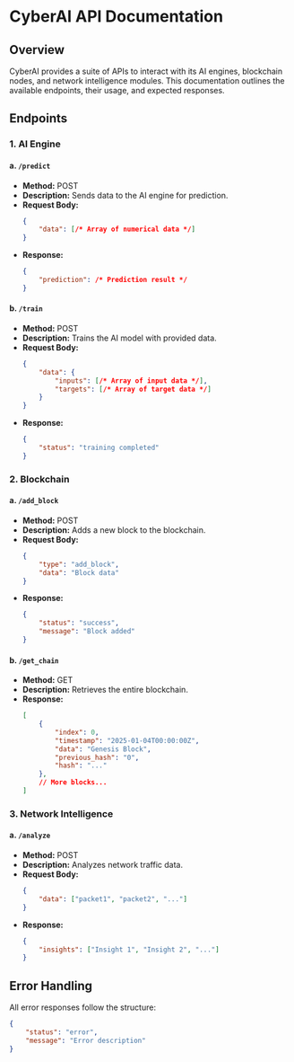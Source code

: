 # CyberAI API Documentation

## Overview

CyberAI provides a suite of APIs to interact with its AI engines, blockchain nodes, and network intelligence modules. This documentation outlines the available endpoints, their usage, and expected responses.

## Endpoints

### 1. AI Engine

#### a. `/predict`

- **Method:** POST
- **Description:** Sends data to the AI engine for prediction.
- **Request Body:**
    ```json
    {
        "data": [/* Array of numerical data */]
    }
    ```
- **Response:**
    ```json
    {
        "prediction": /* Prediction result */
    }
    ```

#### b. `/train`

- **Method:** POST
- **Description:** Trains the AI model with provided data.
- **Request Body:**
    ```json
    {
        "data": {
            "inputs": [/* Array of input data */],
            "targets": [/* Array of target data */]
        }
    }
    ```
- **Response:**
    ```json
    {
        "status": "training completed"
    }
    ```

### 2. Blockchain

#### a. `/add_block`

- **Method:** POST
- **Description:** Adds a new block to the blockchain.
- **Request Body:**
    ```json
    {
        "type": "add_block",
        "data": "Block data"
    }
    ```
- **Response:**
    ```json
    {
        "status": "success",
        "message": "Block added"
    }
    ```

#### b. `/get_chain`

- **Method:** GET
- **Description:** Retrieves the entire blockchain.
- **Response:**
    ```json
    [
        {
            "index": 0,
            "timestamp": "2025-01-04T00:00:00Z",
            "data": "Genesis Block",
            "previous_hash": "0",
            "hash": "..."
        },
        // More blocks...
    ]
    ```

### 3. Network Intelligence

#### a. `/analyze`

- **Method:** POST
- **Description:** Analyzes network traffic data.
- **Request Body:**
    ```json
    {
        "data": ["packet1", "packet2", "..."]
    }
    ```
- **Response:**
    ```json
    {
        "insights": ["Insight 1", "Insight 2", "..."]
    }
    ```


## Error Handling

All error responses follow the structure:
```json
{
    "status": "error",
    "message": "Error description"
}
